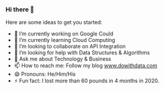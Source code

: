 ### Hi there 👋

<!--
**abhishek-gupta-nyu/abhishek-gupta-nyu** is a ✨ _special_ ✨ repository because its `README.md` (this file) appears on your GitHub profile.
-->
Here are some ideas to get you started:

- 🔭 I’m currently working on Google Could
- 🌱 I’m currently learning Cloud Computing
- 👯 I’m looking to collaborate on API Integration
- 🤔 I’m looking for help with Data Structures & Algorithms
- 💬 Ask me about Technology & Business
- 📫 How to reach me: Follow my blog www.dowithdata.com
- 😄 Pronouns: He/Him/His
- ⚡ Fun fact: I lost more than 60 pounds in 4 months in 2020.
